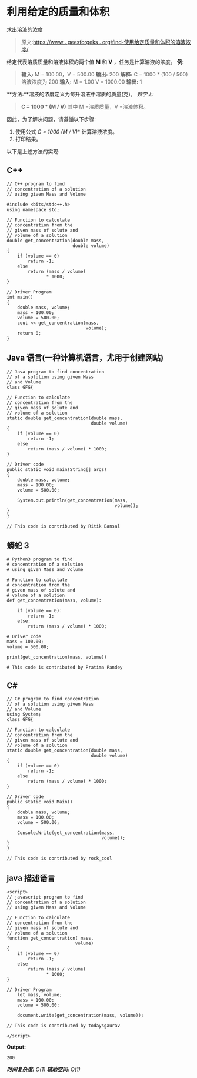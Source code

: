 # 利用给定的质量和体积

求出溶液的浓度

> 原文:[https://www . geesforgeks . org/find-使用给定质量和体积的溶液浓度/](https://www.geeksforgeeks.org/find-the-concentration-of-a-solution-using-given-mass-and-volume/)

给定代表溶质质量和溶液体积的两个值 **M** 和 **V** ，任务是计算溶液的浓度。
**例:**

> **输入:** M = 100.00，V = 500.00
> **输出:** 200
> **解释:**
> C = 1000 * (100 / 500)
> 溶液浓度为 200
> **输入:** M = 1.00 V = 1000.00
> **输出:** 1

**方法:**溶液的浓度定义为每升溶液中溶质的质量(克)。
*数学上:*

> **C = 1000 * (M / V)**
> 其中 M =溶质质量，V =溶液体积。

因此，为了解决问题，请遵循以下步骤:

1.  使用公式 **C = 1000* (M / V)** 计算溶液浓度。
2.  打印结果。

以下是上述方法的实现:

## C++

```
// C++ program to find
// concentration of a solution
// using given Mass and Volume

#include <bits/stdc++.h>
using namespace std;

// Function to calculate
// concentration from the
// given mass of solute and
// volume of a solution
double get_concentration(double mass,
                         double volume)
{
    if (volume == 0)
        return -1;
    else
        return (mass / volume)
               * 1000;
}

// Driver Program
int main()
{
    double mass, volume;
    mass = 100.00;
    volume = 500.00;
    cout << get_concentration(mass,
                              volume);
    return 0;
}
```

## Java 语言(一种计算机语言，尤用于创建网站)

```
// Java program to find concentration
// of a solution using given Mass
// and Volume
class GFG{

// Function to calculate
// concentration from the
// given mass of solute and
// volume of a solution
static double get_concentration(double mass,
                                double volume)
{
    if (volume == 0)
        return -1;
    else
        return (mass / volume) * 1000;
}

// Driver code
public static void main(String[] args)
{
    double mass, volume;
    mass = 100.00;
    volume = 500.00;

    System.out.println(get_concentration(mass,
                                         volume));
}
}

// This code is contributed by Ritik Bansal
```

## 蟒蛇 3

```
# Python3 program to find
# concentration of a solution
# using given Mass and Volume

# Function to calculate
# concentration from the
# given mass of solute and
# volume of a solution
def get_concentration(mass, volume):

    if (volume == 0):
        return -1;
    else:
        return (mass / volume) * 1000;

# Driver code
mass = 100.00;
volume = 500.00;

print(get_concentration(mass, volume))

# This code is contributed by Pratima Pandey
```

## C#

```
// C# program to find concentration
// of a solution using given Mass
// and Volume
using System;
class GFG{

// Function to calculate
// concentration from the
// given mass of solute and
// volume of a solution
static double get_concentration(double mass,
                                double volume)
{
    if (volume == 0)
        return -1;
    else
        return (mass / volume) * 1000;
}

// Driver code
public static void Main()
{
    double mass, volume;
    mass = 100.00;
    volume = 500.00;

    Console.Write(get_concentration(mass,
                                    volume));
}
}

// This code is contributed by rock_cool
```

## java 描述语言

```
<script>
// javascript program to find
// concentration of a solution
// using given Mass and Volume

// Function to calculate
// concentration from the
// given mass of solute and
// volume of a solution
function get_concentration( mass,
                          volume)
{
    if (volume == 0)
        return -1;
    else
        return (mass / volume)
               * 1000;
}

// Driver Program
    let mass, volume;
    mass = 100.00;
    volume = 500.00;

    document.write(get_concentration(mass, volume));

// This code is contributed by todaysgaurav

</script>
```

**Output:** 

```
200
```

***时间复杂度:** O(1)*
***辅助空间:** O(1)*